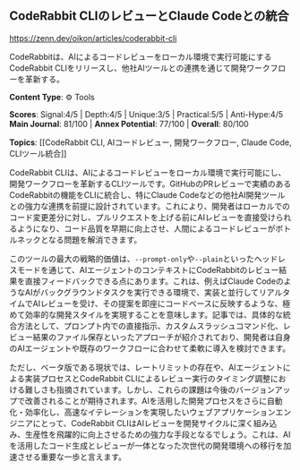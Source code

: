 ## CodeRabbit CLIのレビューとClaude Codeとの統合

https://zenn.dev/oikon/articles/coderabbit-cli

CodeRabbitは、AIによるコードレビューをローカル環境で実行可能にするCodeRabbit CLIをリリースし、他社AIツールとの連携を通じて開発ワークフローを革新する。

**Content Type**: ⚙️ Tools

**Scores**: Signal:4/5 | Depth:4/5 | Unique:3/5 | Practical:5/5 | Anti-Hype:4/5
**Main Journal**: 81/100 | **Annex Potential**: 77/100 | **Overall**: 80/100

**Topics**: [[CodeRabbit CLI, AIコードレビュー, 開発ワークフロー, Claude Code, CLIツール統合]]

CodeRabbit CLIは、AIによるコードレビューをローカル環境で実行可能にし、開発ワークフローを革新するCLIツールです。GitHubのPRレビューで実績のあるCodeRabbitの機能をCLIに統合し、特にClaude Codeなどの他社AI開発ツールとの強力な連携を前提に設計されています。これにより、開発者はローカルでのコード変更差分に対し、プルリクエストを上げる前にAIレビューを直接受けられるようになり、コード品質を早期に向上させ、人間によるコードレビューがボトルネックとなる問題を解消できます。

このツールの最大の戦略的価値は、`--prompt-only`や`--plain`といったヘッドレスモードを通じて、AIエージェントのコンテキストにCodeRabbitのレビュー結果を直接フィードバックできる点にあります。これは、例えばClaude CodeのようなAIがバックグラウンドタスクを実行できる環境で、実装と並行してリアルタイムでAIレビューを受け、その提案を即座にコードベースに反映するような、極めて効率的な開発スタイルを実現することを意味します。記事では、具体的な統合方法として、プロンプト内での直接指示、カスタムスラッシュコマンド化、レビュー結果のファイル保存といったアプローチが紹介されており、開発者は自身のAIエージェントや既存のワークフローに合わせて柔軟に導入を検討できます。

ただし、ベータ版である現状では、レートリミットの存在や、AIエージェントによる実装プロセスとCodeRabbit CLIによるレビュー実行のタイミング調整における難しさも指摘されています。しかし、これらの課題は今後のバージョンアップで改善されることが期待されます。AIを活用した開発プロセスをさらに自動化・効率化し、高速なイテレーションを実現したいウェブアプリケーションエンジニアにとって、CodeRabbit CLIはAIレビューを開発サイクルに深く組み込み、生産性を飛躍的に向上させるための強力な手段となるでしょう。これは、AIを活用したコード生成とレビューが一体となった次世代の開発環境への移行を加速させる重要な一歩と言えます。